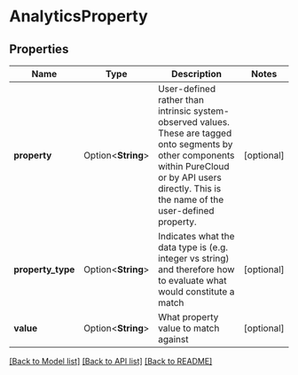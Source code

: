 # AnalyticsProperty

## Properties

Name | Type | Description | Notes
------------ | ------------- | ------------- | -------------
**property** | Option<**String**> | User-defined rather than intrinsic system-observed values. These are tagged onto segments by other components within PureCloud or by API users directly.  This is the name of the user-defined property. | [optional]
**property_type** | Option<**String**> | Indicates what the data type is (e.g. integer vs string) and therefore how to evaluate what would constitute a match | [optional]
**value** | Option<**String**> | What property value to match against | [optional]

[[Back to Model list]](../README.md#documentation-for-models) [[Back to API list]](../README.md#documentation-for-api-endpoints) [[Back to README]](../README.md)



